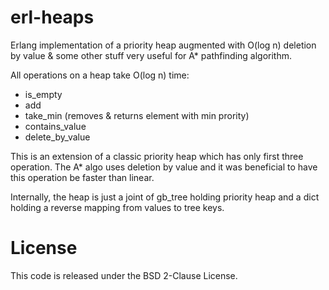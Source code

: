 erl-heaps
=========

Erlang implementation of a priority heap augmented with O(log n)
deletion by value & some other stuff very useful for A* pathfinding
algorithm.

All operations on a heap take O(log n) time:

* is_empty
* add
* take_min (removes & returns element with min prority)
* contains_value
* delete_by_value

This is an extension of a classic priority heap which has only first
three operation. The A* algo uses deletion by value and it was
beneficial to have this operation be faster than linear.

Internally, the heap is just a joint of gb_tree holding priority heap
and a dict holding a reverse mapping from values to tree keys.


License
=======
This code is released under the BSD 2-Clause License.
